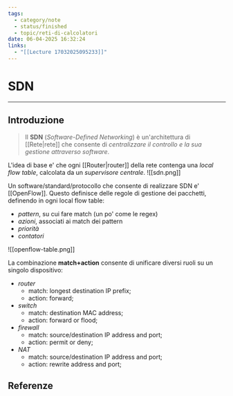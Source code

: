 ```yaml
---
tags:
  - category/note
  - status/finished
  - topic/reti-di-calcolatori
date: 06-04-2025 16:32:24
links:
  - "[[Lecture 17032025095233]]"
---
```

# SDN
---
## Introduzione
> Il **SDN** (_Software-Defined Networking_) è un'architettura di [[Rete|rete]] che consente di _centralizzare il controllo e la sua gestione attraverso software_.

L'idea di base e' che ogni [[Router|router]] della rete contenga una _local flow table_, calcolata da un _supervisore centrale_.
![[sdn.png]]

Un software/standard/protocollo che consente di realizzare SDN e' [[OpenFlow]]. Questo definisce delle regole di gestione dei pacchetti, definendo in ogni local flow table:
- _pattern_, su cui fare match (un po' come le regex)
- _azioni_, associati ai match dei pattern
- _priorità_
- _contatori_

![[openflow-table.png]]

La combinazione **match+action** consente di unificare diversi ruoli su un singolo dispositivo:
- _router_
	- match: longest destination IP prefix;
	- action: forward;
- _switch_
	- match: destination MAC address;
	- action: forward or flood;
- _firewall_
	- match: source/destination IP address and port;
	- action: permit or deny;
- _NAT_
	- match: source/destination IP address and port;
	- action: rewrite address and port;

## Referenze
